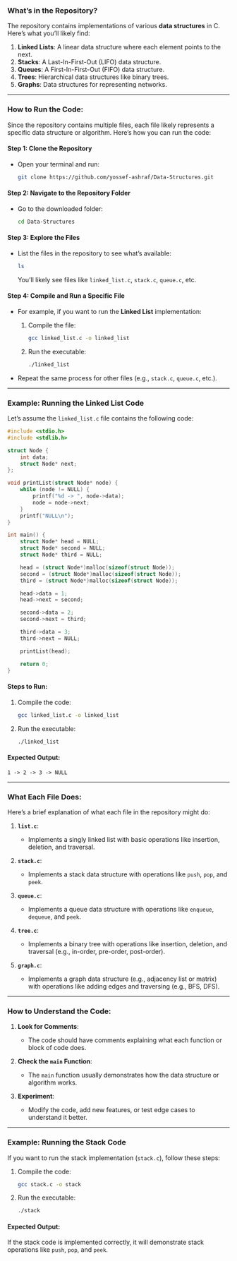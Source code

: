 ### What’s in the Repository?
The repository contains implementations of various **data structures** in C. Here’s what you’ll likely find:
1. **Linked Lists**: A linear data structure where each element points to the next.
2. **Stacks**: A Last-In-First-Out (LIFO) data structure.
3. **Queues**: A First-In-First-Out (FIFO) data structure.
4. **Trees**: Hierarchical data structures like binary trees.
5. **Graphs**: Data structures for representing networks.
---

### How to Run the Code:
Since the repository contains multiple files, each file likely represents a specific data structure or algorithm. Here’s how you can run the code:

#### Step 1: Clone the Repository
- Open your terminal and run:
  ```bash
  git clone https://github.com/yossef-ashraf/Data-Structures.git
  ```

#### Step 2: Navigate to the Repository Folder
- Go to the downloaded folder:
  ```bash
  cd Data-Structures
  ```

#### Step 3: Explore the Files
- List the files in the repository to see what’s available:
  ```bash
  ls
  ```
  You’ll likely see files like `linked_list.c`, `stack.c`, `queue.c`, etc.

#### Step 4: Compile and Run a Specific File
- For example, if you want to run the **Linked List** implementation:
  1. Compile the file:
     ```bash
     gcc linked_list.c -o linked_list
     ```
  2. Run the executable:
     ```bash
     ./linked_list
     ```

- Repeat the same process for other files (e.g., `stack.c`, `queue.c`, etc.).

---

### Example: Running the Linked List Code
Let’s assume the `linked_list.c` file contains the following code:

```c
#include <stdio.h>
#include <stdlib.h>

struct Node {
    int data;
    struct Node* next;
};

void printList(struct Node* node) {
    while (node != NULL) {
        printf("%d -> ", node->data);
        node = node->next;
    }
    printf("NULL\n");
}

int main() {
    struct Node* head = NULL;
    struct Node* second = NULL;
    struct Node* third = NULL;

    head = (struct Node*)malloc(sizeof(struct Node));
    second = (struct Node*)malloc(sizeof(struct Node));
    third = (struct Node*)malloc(sizeof(struct Node));

    head->data = 1;
    head->next = second;

    second->data = 2;
    second->next = third;

    third->data = 3;
    third->next = NULL;

    printList(head);

    return 0;
}
```

#### Steps to Run:
1. Compile the code:
   ```bash
   gcc linked_list.c -o linked_list
   ```
2. Run the executable:
   ```bash
   ./linked_list
   ```

#### Expected Output:
```
1 -> 2 -> 3 -> NULL
```

---

### What Each File Does:
Here’s a brief explanation of what each file in the repository might do:

1. **`list.c`**:
   - Implements a singly linked list with basic operations like insertion, deletion, and traversal.

2. **`stack.c`**:
   - Implements a stack data structure with operations like `push`, `pop`, and `peek`.

3. **`queue.c`**:
   - Implements a queue data structure with operations like `enqueue`, `dequeue`, and `peek`.

4. **`tree.c`**:
   - Implements a binary tree with operations like insertion, deletion, and traversal (e.g., in-order, pre-order, post-order).

5. **`graph.c`**:
   - Implements a graph data structure (e.g., adjacency list or matrix) with operations like adding edges and traversing (e.g., BFS, DFS).

---

### How to Understand the Code:
1. **Look for Comments**:
   - The code should have comments explaining what each function or block of code does.

2. **Check the `main` Function**:
   - The `main` function usually demonstrates how the data structure or algorithm works.

3. **Experiment**:
   - Modify the code, add new features, or test edge cases to understand it better.

---

### Example: Running the Stack Code
If you want to run the stack implementation (`stack.c`), follow these steps:

1. Compile the code:
   ```bash
   gcc stack.c -o stack
   ```
2. Run the executable:
   ```bash
   ./stack
   ```

#### Expected Output:
If the stack code is implemented correctly, it will demonstrate stack operations like `push`, `pop`, and `peek`.

